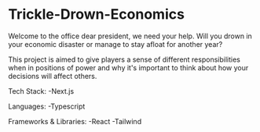 # Trickle-Drown-Economics
Welcome to the office dear president, we need your help. Will you drown in your economic disaster or manage to stay afloat for another year? 

This project is aimed to give players a sense of different responsibilities when in positions of power and why it's important to think about how your decisions will affect others.

Tech Stack: 
-Next.js 

Languages: 
-Typescript 

Frameworks & Libraries: 
-React 
-Tailwind 


